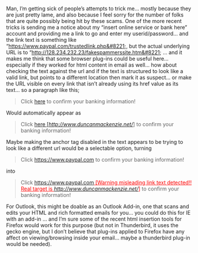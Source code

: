 Man, I&#8217;m getting sick of people&#8217;s attempts to trick me&#8230; mostly because they are just pretty lame, and also because I feel sorry for the number of folks that are quite possibly being hit by these scams. One of the more recent tricks is sending me a notice about my &#8220;insert online service or bank here&#8221; account and providing me a link to go and enter my userid/password&#8230; and the link text is something like &#8220;https://www.paypal.com/trustedlink.php&#8221;, but the actual underlying URL is to &#8220;http://128.234.232.23/fakespammerssite.htm&#8221; &#8230; and it makes me think that some browser plug-ins could be useful here&#8230; especially if they worked for html content in email as well&#8230; how about checking the text against the url and if the text is structured to look like a valid link, but points to a different location then mark it as suspect&#8230; or make the URL visible on every link that isn&#8217;t already using its href value as its text&#8230; so a paragraph like this;

> Click <a href="http://www.duncanmackenzie.net/" target="_blank">here</a> to confirm your banking information! 

Would automatically appear as

> Click <a href="http://www.duncanmackenzie.net/" target="_blank">here [<i>http://www.duncanmackenzie.net/</i>]</a> to confirm your banking information! 

Maybe making the anchor tag disabled in the text appears to be trying to look like a different url would be a selectable option, turning

> Click <a href="http://www.duncanmackenzie.net/" target="_blank">https://www.paypal.com</a> to confirm your banking information! 

into

> Click <font color="red"><u>https://www.paypal.com [Warning misleading link text detected!! Real target is <i>http://www.duncanmackenzie.net/</i>]</u></font> to confirm your banking information! 

For Outlook, this might be doable as an Outlook Add-in, one that scans and edits your HTML and rich formatted emails for you&#8230; you could do this for IE with an add-in &#8230; and I&#8217;m sure some of the recent html insertion tools for Firefox would work for this purpose (but not in Thunderbird, it uses the gecko engine, but I don&#8217;t believe that plug-ins applied to Firefox have any affect on viewing/browsing inside your email&#8230; maybe a thunderbird plug-in would be needed).